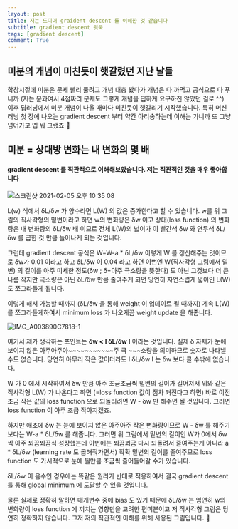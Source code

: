 ```yaml
---
layout: post
title: 저는 드디어 graident descent 를 이해한 것 같습니다
subtitle: gradient descent 뒷북
tags: [gradient descent]
comment: True
---
```


## 미분의 개념이 미친듯이 햇갈렸던 지난 날들

학창시절에 미분은 문제 빨리 풀려고 개념 대충 봤다가 개념은 다 까먹고 공식으로 다 푸니까 (저는 문과여서 4점짜리 문제도 그렇게 개념을 딥하게 요구하진 않았던 걸로 ^^) 이후 딥러닝에서 미분 개념이 나올 때마다 미친듯이 햇갈리기 시작했습니다. 특히 머신러닝 첫 장에 나오는 gradient descent 부터 약간 아리송하는데 이해는 가니까 또 그냥 넘어가고 옙 뭐 그랬죠 🤫

## 미분 = 상대방 변화는 내 변화의 몇 배

#### gradient descent 를 직관적으로 이해해보았습니다. 저는 직관적인 것을 매우 좋아합니다

![스크린샷 2021-02-05 오후 10 35 08](https://user-images.githubusercontent.com/67775336/107040326-6ba30080-6802-11eb-9edf-a3cd034e327a.png)

L(w) 식에서 δL/δw 가 양수라면 L(W) 의 값은 증가한다고 할 수 있습니다. w를 위 그림의 직사각형의 밑변이라고 하면 w의 변화량은 δw 이고 상대(loss function) 의 변화량은 내 변화량의 δL/δw 배 이므로 전체 L(W)의 넓이가 이 빨간색 δw 와 연두색 δL/δw 를 곱한 것 만큼 늘어나게 되는 것입니다. 



그런데 gradient descent 공식은 W=W-a * δL/δw  이렇게 W 를 갱신해주는 것이므로 δw가 0.01 이라고 하고 δL/δw  이 0.04 라고 하면 이번엔 W(직사각형 그림에서 밑변) 의 길이를 아주 미세한 정도(δw ; δ=아주 극소량을 뜻한다) 도 아닌 그것보다 더 큰 나름 작지만 극소량은 아닌 δL/δw 만큼 줄여주게 되면 당연히 자연스럽게 넓이인 L(W)도 쪼그라들게 됩니다. 



이렇게 해서 가능할 때까지 (δL/δw 을 통해 weight 이 업데이트 될 때까지) 계속 L(W) 를 쪼그라들게하여서 minimum loss 가 나오게끔 weight update 을 해줍니다. 

![IMG_A003890C7818-1](https://user-images.githubusercontent.com/67775336/107039142-d4897900-6800-11eb-9705-da220807a330.jpeg)

여기서 제가 생각하는 포인트는 **δw < I δL/δw I** 이라는 것입니다. 실제 δ 자체가 눈에 보이지 않은 아주아주아~~~~~~~~~~~주 극 ~~~소량을 의미하므로 숫자로 나타낼 수도 없습니다. 당연히 아무리 작은 값이더라도 I δL/δw I 는 δw 보다 클 수밖에 없습니다. 

W 가 0 에서 시작하여서 δw 만큼 아주 조금조금씩 밑변의 길이가 길어져서 위와 같은 직사각형 L(W) 가 나온다고 하면 (=loss function 값이 점차 커진다고 하면) 바로 이전 조금 작은 값의 loss function 으로 되돌리려면 W - δw 만 해주면 될 것입니다. 그러면 loss function 이 아주 조금 작아지겠죠. 

하지만 애초에 δw 는 눈에 보이지 않은 아주아주 작은 변화량이므로 W - δw 를 해주기 보다는 W-a * δL/δw 를 해줍니다. 그러면 위 그림에서 밑변의 길이인 W가 0에서 δw 씩 아주 쬐끔쬐끔식 성장했는데 이번에는 쬐끔쬐금 다시 되돌려서 줄여주는게 아니라 a * δL/δw (learning rate 도 곱해줘가면서) 확확 밑변의 길이를 줄여주므로 loss function 도 가시적으로 눈에 띌만큼 조금씩 줄어들어갈 수가 있습니다. 

δL/δw 이 음수인 경우에는 똑같은 원리가 반대로 적용하여서 결국 gradient descent 를 통해 global minimum 에 도달할 수 있을 것입니다. 

물론 실제로 정확히 말하면 매개변수 중에 bias 도 있기 때문에 δL/δw 는 엄연히 w의 변화량이 loss function 에 끼치는 영향만을 고려한 편미분이고 저 직사각형 그림은 당연히 정확하지 않습니다. 그저 저의 직관적인 이해를 위해 사용된 그림입니다. 😬 



